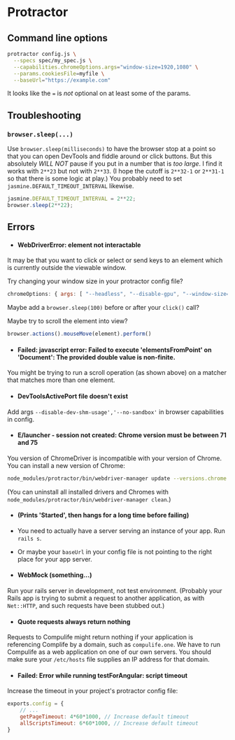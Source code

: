 # Protractor

## Command line options

```bash
protractor config.js \
  --specs spec/my_spec.js \
  --capabilities.chromeOptions.args="window-size=1920,1080" \
  --params.cookiesFile=myfile \
  --baseUrl="https://example.com"
```

It looks like the `=` is _not_ optional on at least some of the params.

## Troubleshooting

### `browser.sleep(...)`

Use `browser.sleep(milliseconds)` to have the browser stop at a point so that you can open DevTools and fiddle around or click buttons. But this absolutely _WILL NOT_ pause if you put in a number that is _too large_. I find it works with `2**23` but not with `2**33`. (I hope the cutoff is `2**32-1` or `2**31-1` so that there is some logic at play.) You probably need to set `jasmine.DEFAULT_TIMEOUT_INTERVAL` likewise.

```js
jasmine.DEFAULT_TIMEOUT_INTERVAL = 2**22;
browser.sleep(2**22);
```

## Errors

* #### WebDriverError: element not interactable

It may be that you want to click or select or send keys to an element which is currently outside the viewable window.

Try changing your window size in your protractor config file?

```javascript
chromeOptions: { args: [ "--headless", "--disable-gpu", "--window-size=1920,1080"] },
```

Maybe add a `browser.sleep(100)` before or after your `click()` call?

Maybe try to scroll the element into view?

```javascript
browser.actions().mouseMove(element).perform()
```
* #### Failed: javascript error: Failed to execute 'elementsFromPoint' on 'Document': The provided double value is non-finite.

You might be trying to run a scroll operation (as shown above) on a matcher that matches more than one element.

* #### DevToolsActivePort file doesn't exist

Add args `--disable-dev-shm-usage','--no-sandbox'` in browser capabilities in config.

* #### E/launcher - session not created: Chrome version must be between 71 and 75

You version of ChromeDriver is incompatible with your version of Chrome. You can install a new version of Chrome:

```bash
node_modules/protractor/bin/webdriver-manager update --versions.chrome 80.0.3987.106
```

(You can uninstall all installed drivers and Chromes with `node_modules/protractor/bin/webdriver-manager clean`.)

* #### (Prints 'Started', then hangs for a long time before failing)

* You need to actually have a server serving an instance of your app. Run `rails s`.
* Or maybe your `baseUrl` in your config file is not pointing to the right place for your app server.

* #### WebMock (something...)
Run your rails server in development, not test environment. (Probably your Rails app is trying to submit a request to another application, as with `Net::HTTP`, and such requests have been stubbed out.)

* #### Quote requests always return nothing
Requests to Compulife might return nothing if your application is referencing Complife by a domain, such as `compulife.one`. We have to run Compulife as a web application on one of our own servers. You should make sure your `/etc/hosts` file supplies an IP address for that domain.


* #### Failed: Error while running testForAngular: script timeout

Increase the timeout in your project's protractor config file:
```js
exports.config = {
    // ... 
    getPageTimeout: 4*60*1000, // Increase default timeout
    allScriptsTimeout: 6*60*1000, // Increase default timeout
}
```

